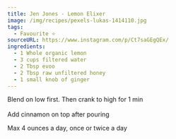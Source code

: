 ```yaml
---
title: Jen Jones - Lemon Elixer
image: /img/recipes/pexels-lukas-1414110.jpg
tags:
  - Favourite ⭐
sourceURL: https://www.instagram.com/p/Ct7saGEgQEx/
ingredients:
  - 1﻿ Whole organic lemon
  - 3﻿ cups filtered water
  - 2﻿ Tbsp evoo
  - 2﻿ Tbsp raw unfiltered honey
  - 1﻿ small knob of ginger
---
```

B﻿lend on low first. Then crank to high for 1 min\
\
A﻿dd cinnamon on top after pouring

M﻿ax 4 ounces a day, once or twice a day